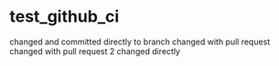 # test_github_ci
changed and committed directly to branch
changed with pull request
changed with pull request 2
changed directly
